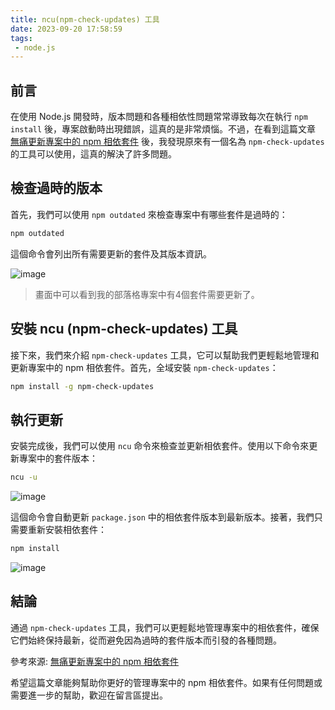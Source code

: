 ```yaml
---
title: ncu(npm-check-updates) 工具
date: 2023-09-20 17:58:59
tags: 
 - node.js
---
```


## 前言
在使用 Node.js 開發時，版本問題和各種相依性問題常常導致每次在執行 `npm install` 後，專案啟動時出現錯誤，這真的是非常煩惱。不過，在看到這篇文章 [無痛更新專案中的 npm 相依套件](https://blog.marsen.me/2022/09/08/2022/how_to_npm_update_more_smoothly/) 後，我發現原來有一個名為 `npm-check-updates` 的工具可以使用，這真的解決了許多問題。

## 檢查過時的版本
首先，我們可以使用 `npm outdated` 來檢查專案中有哪些套件是過時的：

```sh
npm outdated
```

這個命令會列出所有需要更新的套件及其版本資訊。

![image](https://hackmd.io/_uploads/ByrKVUTVR.png)
>畫面中可以看到我的部落格專案中有4個套件需要更新了。

## 安裝 ncu (npm-check-updates) 工具
接下來，我們來介紹 `npm-check-updates` 工具，它可以幫助我們更輕鬆地管理和更新專案中的 npm 相依套件。首先，全域安裝 `npm-check-updates`：

```sh
npm install -g npm-check-updates
```



## 執行更新
安裝完成後，我們可以使用 `ncu` 命令來檢查並更新相依套件。使用以下命令來更新專案中的套件版本：

```sh
ncu -u
```

![image](https://hackmd.io/_uploads/ByjbBU6ER.png)


這個命令會自動更新 `package.json` 中的相依套件版本到最新版本。接著，我們只需要重新安裝相依套件：

```sh
npm install
```

![image](https://hackmd.io/_uploads/HyXErI6EA.png)


## 結論
通過 `npm-check-updates` 工具，我們可以更輕鬆地管理專案中的相依套件，確保它們始終保持最新，從而避免因為過時的套件版本而引發的各種問題。

參考來源: [無痛更新專案中的 npm 相依套件](https://blog.marsen.me/2022/09/08/2022/how_to_npm_update_more_smoothly/)

希望這篇文章能夠幫助你更好的管理專案中的 npm 相依套件。如果有任何問題或需要進一步的幫助，歡迎在留言區提出。

